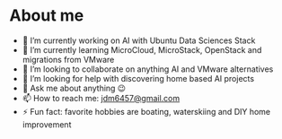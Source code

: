 # About me

- 🔭 I’m currently working on AI with Ubuntu Data Sciences Stack
- 🌱 I’m currently learning MicroCloud, MicroStack, OpenStack and migrations from VMware
- 👯 I’m looking to collaborate on anything AI and VMware alternatives
- 🤔 I’m looking for help with discovering home based AI projects
- 💬 Ask me about anything 😉
- 📫 How to reach me: jdm6457@gmail.com
- ⚡ Fun fact: favorite hobbies are boating, waterskiing and DIY home improvement
